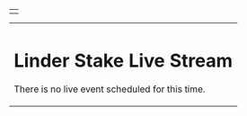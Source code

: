 <!DOCTYPE html>
<html>
<head>

<title>Linder Stake Live Stream</title>

<meta http-equiv="content-type" content="text/html; charset=UTF-8">
<meta name="viewport" content="width=device-width, initial-scale=1.0">
<meta name="description" content="Linder Stake Live Stream">
<link rel="stylesheet" href="style.css" type="text/css">
</head>

<body>
<table id="maintable" align="center">
<tr><td id="header"></td></tr>
</table>

<table border="0" align="center" cellpadding="20" cellspacing="0" id="maintable"><tr>

<td id="maincontent">
<h1>Linder Stake Live Stream</h1>
<p>There is no live event scheduled for this time.</p>
<p><! text ></p>  

</td></tr></table>
</body>
</html>
